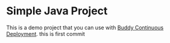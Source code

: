 # Simple Java Project
This is a demo project that you can use with [Buddy Continuous Deployment](https://buddy.works).
this is first commit
